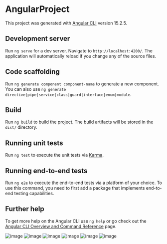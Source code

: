 # AngularProject

This project was generated with [Angular CLI](https://github.com/angular/angular-cli) version 15.2.5.

## Development server

Run `ng serve` for a dev server. Navigate to `http://localhost:4200/`. The application will automatically reload if you change any of the source files.

## Code scaffolding

Run `ng generate component component-name` to generate a new component. You can also use `ng generate directive|pipe|service|class|guard|interface|enum|module`.

## Build

Run `ng build` to build the project. The build artifacts will be stored in the `dist/` directory.

## Running unit tests

Run `ng test` to execute the unit tests via [Karma](https://karma-runner.github.io).

## Running end-to-end tests

Run `ng e2e` to execute the end-to-end tests via a platform of your choice. To use this command, you need to first add a package that implements end-to-end testing capabilities.

## Further help

To get more help on the Angular CLI use `ng help` or go check out the [Angular CLI Overview and Command Reference](https://angular.io/cli) page.

![image](https://user-images.githubusercontent.com/91628704/233701442-99ca7185-cacc-4938-a64a-0fb1dd12218e.png)
![image](https://user-images.githubusercontent.com/91628704/233701807-ba3d2336-c2d4-45c2-ad08-32e5e4cbec3e.png)
![image](https://user-images.githubusercontent.com/91628704/233702288-6c3ce6d4-d3c6-4465-9933-18d5fb7cc4a9.png)
![image](https://user-images.githubusercontent.com/91628704/233702439-e7bf2947-8089-49f1-a39d-1a225504fcd4.png)
![image](https://user-images.githubusercontent.com/91628704/233707224-3e0aab2e-11d1-4c4b-ba1a-94b404a86817.png)
![image](https://user-images.githubusercontent.com/91628704/233707765-1978ce14-cb5c-4d23-887a-690e1f376981.png)

